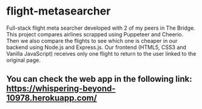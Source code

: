 # flight-metasearcher
Full-stack flight meta searcher developed with 2 of my peers in The Bridge. This project compares airlines scrapped using Puppeteer and Cheerio. Then we also compare the flights to see which one is cheaper in our backend using Node.js and Express.js. Our frontend (HTML5, CSS3 and Vanilla JavaScript) receives only one flight to return to the user linked to the original page.

## You can check the web app in the following link: https://whispering-beyond-10978.herokuapp.com/
